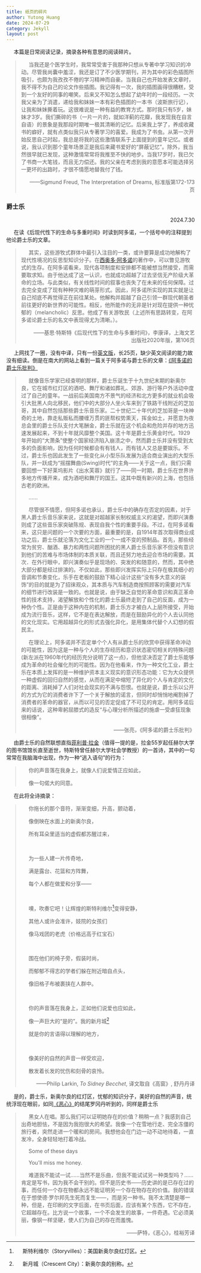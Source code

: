 ```yaml
---
title: 纸页的碎片
author: Yutong Huang
date: 2024-07-29
category: Jekyll
layout: post
---
```

<style>
     p {
    text-indent: 20px;
  }
</style>




本篇是日常阅读记录，摘录各种有意思的阅读碎片。

>当我还是个医学生时，我常常受害于我那种只想从专著中学习知识的冲动。尽管我尚囊中羞涩，我还是订了不少医学期刊，并为其中的彩色插图所吸引，也颇为我孜孜不倦的学习精神而自豪。当我自己也开始发表文章时，我不得不为自己的论文作些插图。我记得有一次，我的插图画得很糟糕，受到一个友好的同事的嘲笑。后来又不知怎么想起了幼年时的一段经历。一次我父亲为了消遣，递给我和妹妹一本有彩色插图的一本书（波斯旅行记），让我和妹妹撕着玩。这很难说是一种有益的教育方式。那时我只有5岁，妹妹才3岁。我们撕碎的书（一片一片的，就如洋蓟的花瓣，我发现我在自言自语）的景象是我那段时期唯一极其清晰的记忆。后来我上学了，养成收藏书的癖好，就有点类似我只从专著学习的喜爱。我成为了书虫。从第一次开始反思自己时起，我总是将我的这些激情联系于上面提到的童年记忆。或者说，我认识到那个童年场景正是我后来藏书爱好的“屏蔽记忆”。除外，我当然很早就已发现，这种激情常常将我推至不快的地步。当我17岁时，我已欠了书商一大笔钱，而且无力偿还。我的父亲在考虑到我的意愿本可能选择另一更坏的出路时，才很不情愿地替我付了钱。
> <p align="right">——Sigmund Freud, The Interpretation of Dreams, 标准版第172-173页</p>


### 爵士乐

<p align="right">2024.7.30</p>

在读《后现代性下的生命与多重时间》时读到阿多诺，一个括号中的注释提到他论爵士乐的文章。

>其实，这些游牧式群体中最引入注目的一类，或许要算是成功地解构了现代性境况的反思型知识分子。在[西奥多·阿多诺][1]的著作中，可以瞥见游牧式的生存。在阿多诺看来，现代各项制度和安排都不能被想当然接受，而需要取求知。由于他达成了这一认识，也就成功超越了过去坚信无产阶级大革命的立场。与此类似，有关线性时间的叙事也丧失了在未来的任何保障。过去完全变成了现有种种灾难的萌芽形式。因此，阿多诺所实现的其实就是让自己彻底不再觉得正在前往某处。他解构并超越了自己引领一群现代朝圣者前往更好的新世界的可能性。相反，他所能作的无非是针对现在提供一种忧郁的（melancholic）反思。他成了有关游牧民（上述所有思路转变，在阿多诺论爵士乐的名文中表现得尤为清晰。）。
><p align="right">——基思·特斯特《后现代性下的生命与多重时间》，李康译，上海文艺出版社2020年版，第106页</p>

上网找了一圈，没有中译，只有一份[英文版][2]，长25页，缺少英文阅读的能力故没有细读。倒是在南大的网站上看到一篇关于阿多诺与爵士乐的文章：[《阿多诺的爵士乐批判》][3]

>就像音乐学家已经查明的那样，爵士乐诞生于十九世纪末期的新奥尔良，它在城市红灯区的酒吧、舞厅和诸如葬礼、郊游、游行等户外活动中度过了自己的童年。一战前后美国南方不景气的经济和北方更多的就业机会吸引大批黑人向北移民，他们中的大部分人坐火车来到了铁路干线附近的芝加哥，其中自然包括那些爵士乐音乐家。二十世纪二十年代的芝加哥是一块神奇的土地，靠走私贩私而腰缠万贯的匪帮权势熏天，挥金如土，并愿意为夜总会里的爵士乐队支付大笔酬金，爵士乐就在这个机会和危险并存的地方迅速发展起来，不到十年就风靡整个美国。这十年是爵士乐黄金时代。1929年开始的“大萧条”使整个国家经济陷入崩溃之中，然而爵士乐并没有受到太多的负面影响，因为任何时候都会有有钱人，而有钱人又总是要娱乐。不过，爵士乐也因此发生了一些变化从小型乐队发展为适合商业演出的大型乐队，并一跃成为“摇摆舞曲(Swing)时代”的主角——关于这一点，我们只需要回想一下好莱坞影片《出水芙蓉》就行了——同一时期，爵士乐在世界许多地方传播开来，成为酒吧和舞厅的国王。这其中既有新兴的上海，也包括古老的欧洲。
>
>……
>
>尽管很不情愿，但阿多诺也承认，爵士乐中的确存在否定的因素，对于黑人爵士乐音乐家来说，这就是对超越家长制权威主义的渴望，而即兴演奏则成了这些音乐家突破陈规、表现自我个性的重要手段。不过，在阿多诺看来，这只是问题的一个次要的方面，最重要的是，自1914年首次取得商业成功之后，爵士乐就沦落为文化工业的一个一成不变的预制品。首先，那些经常为贫穷、酗酒、暴力和两性问题所困扰的黑人爵士乐音乐家不但没有意识到他们的苦难与市场体制的本质关联，而且还努力地去迎合市场的需要。其次．在外行眼中，即兴演奏似乎是现场的、突发的和随意的，然而，其中绝大部分都是经过排演的。不仅如此，那些即兴发挥实际上只存在极其细小的音调和节奏变化，乐手在老板的鼓励下精心设计这些“没有多大意义的装饰”的目的就是为了招徕观众，其本质与汽车制造商按照顾客的需要对汽车的细节进行改装是一致的。也就是说，由于缺乏自觉的革命意识和真正革命性的技术支持，渴望解放和个性化的爵士乐最终走到了自己的反面，成为一种伪个性。正是由于这种内在的机制，爵士乐方才被白人上层所接受，开始成为流行音乐，这样，它不是在表达解放，而是在鼓励异化的个人去认同他的文化现实。它用超越异化的形式去强化异化，是用集体代替个人幻想的假民主。
>
>在理论上，阿多诺并不否定单个个人有从爵士乐的欣赏中获得革命冲动的可能性，因为这是一种与个人的生存经历和意识状态密切相关的特殊问题(新左派在1960年代的经历充分说明了这一点)，但他坚决否定了爵士乐能够成为革命的社会催化剂的可能性。因为在他看来，作为一种文化工业，爵士乐在本质上发挥的是一种维护资本主义现实的意识形态功能：它为大众提供一种虚假的回归自然的感觉，从而在满足中缩短了异化的个人与肯定的文化的距离、消耗掉了人们对社会现实的不满与怨恨。也就是说，爵士乐以公开的方式为它的消费者许下了一个关于解放的诺言，但同时却悄悄地阉割掉了消费者的革命的器官，从而以可见的否定促成了不可见的肯定。用阿多诺后来的话说，这种卑躬屈膝式的造反“与心理分析所描述的施虐一受虐狂现象很相像”。
><p align="right">——张亮，《阿多诺的爵士乐批判》</p>

由爵士乐的自然联想直指[菲利普·拉金][4]（值得一提的是，拉金55岁起任赫尔大学的图书馆馆长直至逝世，特斯特曾任赫尔大学社会学教授）的一首诗，其中的一句常常在我脑海中出现，作为一种“逃入语句”的行为：

>你的声音落在我身上，就像人们说爱情正应如此，
>
>像一句偌大的同意。

在此将全诗摘录：

>你拖长的那个音符，渐渐变细，升高，颤动着，
>
>像倒映在水面上的新奥尔良，
>
>所有耳朵里适当的虚假都苏醒过来，
>
>&nbsp;
>      
>为一些人建一片传奇地，
>
>满是露台、花篮和方阵舞，
>
>每个人都在做爱和分享——
>
>&nbsp;
>
>噢，吹奏它吧！让辉煌的斯特利维尔[^2]变得安静，
>
>其他人或许会准许，妓院的女孩们
>
>像马戏团的老虎（价格远高于红宝石）
>
>&nbsp;
>
>围在他们的椅子旁，假装时尚，
>
>而郁郁不得志的学者们躲在附近暗自点头，
>
>像旧格子布被裹挟在人群中。
>
>&nbsp;
>
>你的声音落在我身上，正如他们说爱也应如此，
>
>像一声巨大的“是的”。我的新月城[^1]
>
>就是你的言语得以理解的地方，
>
>&nbsp;
>
>像美好的自然的声音一样受欢迎，
>
>散发着长发的忧伤和刻骨的哀怜。
><p align="right">——Philip Larkin, <i>To Sidney Becchet</i>, 译文取自《高窗》, 舒丹丹译</p>
 
是的，爵士乐，新奥尔良的红灯区，忧郁的知识分子，美好的自然的声音，统统浮现在眼前，如同[《恶心》][5]的结尾罗冈丹听到的，同样是爵士乐

>黑女人在唱。那么我们可以证明她存在的价值？稍稍一点？我感到自己出奇地胆怯，不是因为我抱很大的希望。我像一个在雪地行走、完全冻僵的旅行者，突然走进一个暖和的房间。我想他会在门边一动不动地待着，一直发冷，全身轻轻地打着冷战。
>
>Some of these days
>
>You'll miss me honey.
>
>难道我不能试一试……当然不是乐曲，但我不能试试另一种类型吗？……肯定是写书，因为我不会干别的。但不是历史书——历史讲的是已存在过的事，而任何一个存在物都永远不能证明另一个存在物存在的价值。我的错误在于想使德·罗尔邦先生死而复生——，而是另一种书。我不太清楚是哪一种，但是，在印刷的文字后面，在书页后面，应该有某个东西，它不存在，它超越存在。比方说一个故事，一个不会发生的故事，一件奇遇。它必须美丽，像钢一样坚硬，使人们为自己的存在而羞愧。
><p align="right">——萨特，《恶心》，桂裕芳译</p>





[1]: https://en.wikipedia.org/wiki/Theodor_W._Adorno
[2]: https://www.docin.com/p-790825350.html
[3]: https://ptext.nju.edu.cn/bb/11/c12206a244497/page.htm
[4]: https://en.wikipedia.org/wiki/Philip_Larkin
[5]: https://weread.qq.com/web/bookDetail/266322d0813ab85b9g010c25

[^1]: 新月城（Crescent City）：新奥尔良的别称。
[^2]: 斯特利维尔（Storyvilles）：美国新奥尔良红灯区。
